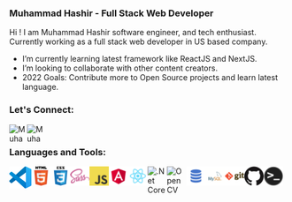 ### Muhammad Hashir - Full Stack Web Developer
  Hi ! I am Muhammad Hashir software engineer, and tech enthusiast. Currently working as a full stack web developer in US based company. 
  - I’m currently learning latest framework like ReactJS and NextJS. 
  - I’m looking to collaborate with other content creators.
  - 2022 Goals: Contribute more to Open Source projects and learn latest language.


### Let's Connect:
<p>
<a href="https://www.linkedin.com/in/%F0%9F%92%BB-muhammad-hashir-a94293116/" rel="nofollow"><img alt="Muhammad Hashir | LinkedIn" src="https://camo.githubusercontent.com/c545108e3c415b360bd92733cb4729a361df4ae128fa3bc12df32b82f1f664c2/68747470733a2f2f7374617469632d657870312e6c6963646e2e636f6d2f73632f682f616c326f397a727672753761716a3865317832727a73726361" data-canonical-src="https://cdn.jsdelivr.net/npm/simple-icons@v3/icons/linkedin.svg" width="32" height="32" align="left"></a>
  
<a href="mailTo:m.hashir28@gmail.com" rel="nofollow"><img alt="Muhammad Hashir | Gmail" src="https://camo.githubusercontent.com/e5ceae95fee4fbb3690783d8631805e2484485937a8f526960c745e984fafa7a/68747470733a2f2f73736c2e677374617469632e636f6d2f75692f76312f69636f6e732f6d61696c2f7266722f676d61696c2e69636f" data-canonical-src="https://cdn.jsdelivr.net/npm/simple-icons@v3/icons/gmail.svg" width="32" height="32" align="left"></a>
  
</p>

<br />

### Languages and Tools:
<p>
<a href="https://www.youtube.com/playlist?list=PLkwxH9e_vrAJ0WbEsFA9W3I1W-g_BTsbt" rel="nofollow"><img alt="Visual Studio Code" src="https://raw.githubusercontent.com/github/explore/80688e429a7d4ef2fca1e82350fe8e3517d3494d/topics/visual-studio-code/visual-studio-code.png" style="max-width:100%;" width="40px" align="left"></a>

<a href="https://www.youtube.com/playlist?list=PLkwxH9e_vrAJ0WbEsFA9W3I1W-g_BTsbt" rel="nofollow"><img alt="HTML5" src="https://raw.githubusercontent.com/github/explore/80688e429a7d4ef2fca1e82350fe8e3517d3494d/topics/html/html.png" style="max-width:100%;" width="35px" align="left"></a>

<a href="https://www.youtube.com/playlist?list=PLkwxH9e_vrALSdvZuEh6gqQdmDoDIoqz4" rel="nofollow"><img alt="CSS3" src="https://raw.githubusercontent.com/github/explore/80688e429a7d4ef2fca1e82350fe8e3517d3494d/topics/css/css.png" style="max-width:100%;" width="35px" align="left"></a>




<a href="https://www.youtube.com/playlist?list=PLkwxH9e_vrALSdvZuEh6gqQdmDoDIoqz4" rel="nofollow"><img alt="Sass" src="https://raw.githubusercontent.com/github/explore/80688e429a7d4ef2fca1e82350fe8e3517d3494d/topics/sass/sass.png" style="max-width:100%;" width="35px" align="left"></a>


<a href="https://www.youtube.com/playlist?list=PLkwxH9e_vrALRJKu7wfXby3MKeflhTu6B" rel="nofollow"><img alt="JavaScript" src="https://raw.githubusercontent.com/github/explore/80688e429a7d4ef2fca1e82350fe8e3517d3494d/topics/javascript/javascript.png" style="max-width:100%;" width="35px" align="left"></a>


<a href="https://www.youtube.com/playlist?list=PLkwxH9e_vrAK4TdffpxKY3QGyHCpxFcQ0" rel="nofollow"><img alt="Angular" src="https://raw.githubusercontent.com/github/explore/80688e429a7d4ef2fca1e82350fe8e3517d3494d/topics/angular/angular.png" style="max-width:100%;" width="35px" align="left"></a>


<a href="https://www.youtube.com/playlist?list=PLkwxH9e_vrAK4TdffpxKY3QGyHCpxFcQ0" rel="nofollow"><img alt="React" src="https://raw.githubusercontent.com/github/explore/80688e429a7d4ef2fca1e82350fe8e3517d3494d/topics/react/react.png" style="max-width:100%;" width="35px" align="left"></a>


<a href="https://www.youtube.com/playlist?list=PLkwxH9e_vrAK4TdffpxKY3QGyHCpxFcQ0" rel="nofollow"><img alt=".Net Core" src="https://upload.wikimedia.org/wikipedia/commons/e/ee/.NET_Core_Logo.svg" style="max-width:100%;" width="35px" align="left"></a>

<a href="https://www.youtube.com/playlist?list=PLkwxH9e_vrAK4TdffpxKY3QGyHCpxFcQ0" rel="nofollow"><img alt="Open CV" src="https://upload.wikimedia.org/wikipedia/commons/thumb/5/53/OpenCV_Logo_with_text.png/487px-OpenCV_Logo_with_text.png" style="max-width:100%;" width="35px" align="left"></a>


<a href="https://www.youtube.com/playlist?list=PLkwxH9e_vrAJ0WbEsFA9W3I1W-g_BTsbt" rel="nofollow"><img alt="SQL" src="https://raw.githubusercontent.com/github/explore/80688e429a7d4ef2fca1e82350fe8e3517d3494d/topics/sql/sql.png" style="max-width:100%;" width="35px" align="left"></a>

<a href="https://www.youtube.com/playlist?list=PLkwxH9e_vrAJ0WbEsFA9W3I1W-g_BTsbt" rel="nofollow"><img alt="MySQL" src="https://raw.githubusercontent.com/github/explore/80688e429a7d4ef2fca1e82350fe8e3517d3494d/topics/mysql/mysql.png" style="max-width:100%;" width="35px" align="left"></a>

<a href="https://www.youtube.com/playlist?list=PLkwxH9e_vrAJ0WbEsFA9W3I1W-g_BTsbt" rel="nofollow"><img alt="Git" src="https://raw.githubusercontent.com/github/explore/80688e429a7d4ef2fca1e82350fe8e3517d3494d/topics/git/git.png" style="max-width:100%;" width="35px" align="left"></a>

<a href="https://www.youtube.com/playlist?list=PLkwxH9e_vrAJ0WbEsFA9W3I1W-g_BTsbt" rel="nofollow"><img alt="GitHub" src="https://raw.githubusercontent.com/github/explore/78df643247d429f6cc873026c0622819ad797942/topics/github/github.png" style="max-width:100%;" width="35px" align="left"></a>

<a href="https://www.youtube.com/playlist?list=PLkwxH9e_vrAJ0WbEsFA9W3I1W-g_BTsbt" rel="nofollow"><img alt="Terminal" src="https://raw.githubusercontent.com/github/explore/80688e429a7d4ef2fca1e82350fe8e3517d3494d/topics/terminal/terminal.png" style="max-width:100%;" width="35px" align="left"></a></p>
<br />
<br />

<!--
<details>
  <summary>:zap: Recent GitHub Activity</summary>
  
<!--START_SECTION:activity-->
<!--

1. 🗣 Commented on [#2](https://github.com/MuhammadHashir28/portfolio-sass/issues/2) in [MuhammadHashir28/portfolio-sass](https://github.com/MuhammadHashir28/portfolio-sass)
2. ❗️ Closed issue [#2](https://github.com/MuhammadHashir28/portfolio-sass/issues/2) in [MuhammadHashir28/portfolio-sass](https://github.com/MuhammadHashir28/portfolio-sass)
3. ❌ Closed PR [#11](https://github.com/MuhammadHashir28/free-developer-resources/pull/11) in [MuhammadHashir28/free-developer-resources](https://github.com/MuhammadHashir28/free-developer-resources)
4. 🗣 Commented on [#11](https://github.com/MuhammadHashir28/free-developer-resources/issues/11) in [MuhammadHashir28/free-developer-resources](https://github.com/MuhammadHashir28/free-developer-resources)
5. 🎉 Merged PR [#10](https://github.com/MuhammadHashir28/free-developer-resources/pull/10) in [MuhammadHashir28/free-developer-resources](https://github.com/MuhammadHashir28/free-developer-resources)
<!--END_SECTION:activity-->

<!--</details>-->
